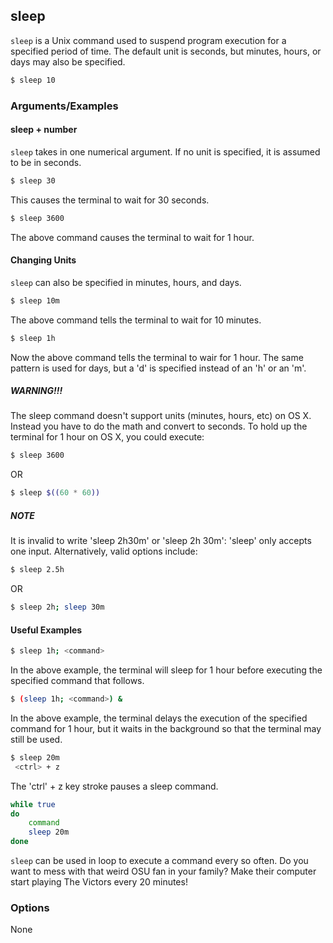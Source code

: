 ---
---

sleep
--

`sleep` is a Unix command used to suspend program execution for a specified period of time. The default unit is seconds, but minutes, hours, or days may also be specified. 


~~~ bash
$ sleep 10
~~~

<!--more-->

### Arguments/Examples


#### sleep + number
`sleep` takes in one numerical argument. If no unit is specified, it is assumed to be in seconds.

~~~ bash
$ sleep 30
~~~
This causes the terminal to wait for 30 seconds.

~~~ bash 
$ sleep 3600
~~~
The above command causes the terminal to wait for 1 hour.



#### Changing Units
`sleep` can also be specified in minutes, hours, and days.

~~~ bash
$ sleep 10m
~~~
The above command tells the terminal to wait for 10 minutes.

~~~ bash
$ sleep 1h
~~~
Now the above command tells the terminal to wair for 1 hour. The same pattern is used for days, but a 'd' is specified instead of an 'h' or an 'm'. 

##### WARNING!!!
The sleep command doesn't support units (minutes, hours, etc) on OS X. Instead you have to do the math and convert to seconds. To hold up the terminal for 1 hour on OS X, you could execute:

~~~ bash
$ sleep 3600
~~~
OR
~~~ bash
$ sleep $((60 * 60))
~~~


##### NOTE
It is invalid to write 'sleep 2h30m' or 'sleep 2h 30m': 'sleep' only accepts one input. Alternatively, valid options include:

~~~ bash 
$ sleep 2.5h
~~~

OR

~~~ bash
$ sleep 2h; sleep 30m
~~~



#### Useful Examples

~~~ bash
$ sleep 1h; <command>
~~~

In the above example, the terminal will sleep for 1 hour before executing the specified command that follows. 

~~~ bash
$ (sleep 1h; <command>) &
~~~

In the above example, the terminal delays the execution of the specified command for 1 hour, but it waits in the background so that the terminal may still be used. 

~~~ bash
$ sleep 20m
 <ctrl> + z
~~~
 The 'ctrl' + z key stroke pauses a sleep command. 


~~~ bash
while true
do
    command
    sleep 20m
done
~~~
`sleep` can be used in loop to execute a command every so often. Do you want to mess with that weird OSU fan in your family? Make their computer start playing The Victors every 20 minutes!




### Options
None

